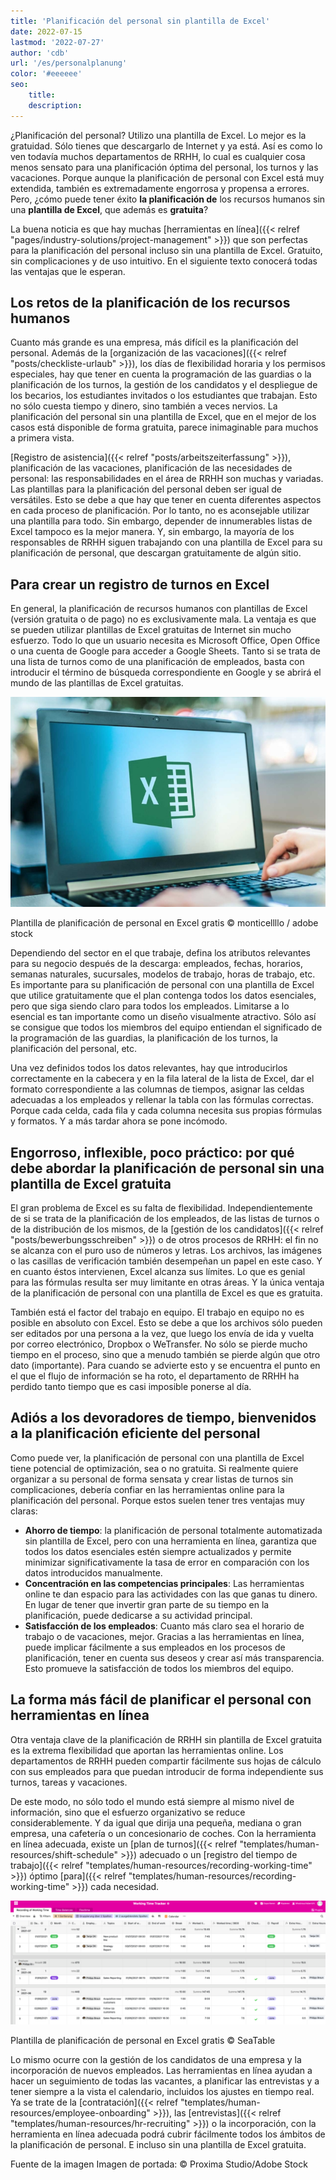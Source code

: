 ```yaml
---
title: 'Planificación del personal sin plantilla de Excel'
date: 2022-07-15
lastmod: '2022-07-27'
author: 'cdb'
url: '/es/personalplanung'
color: '#eeeeee'
seo:
    title:
    description:
---
```


¿Planificación del personal? Utilizo una plantilla de Excel. Lo mejor es la gratuidad. Sólo tienes que descargarlo de Internet y ya está. Así es como lo ven todavía muchos departamentos de RRHH, lo cual es cualquier cosa menos sensato para una planificación óptima del personal, los turnos y las vacaciones. Porque aunque la planificación de personal con Excel está muy extendida, también es extremadamente engorrosa y propensa a errores. Pero, ¿cómo puede tener éxito **la planificación de** los recursos humanos sin una **plantilla de Excel**, que además es **gratuita**?

La buena noticia es que hay muchas [herramientas en línea]({{< relref "pages/industry-solutions/project-management" >}}) que son perfectas para la planificación del personal incluso sin una plantilla de Excel. Gratuito, sin complicaciones y de uso intuitivo. En el siguiente texto conocerá todas las ventajas que le esperan.

## Los retos de la planificación de los recursos humanos

Cuanto más grande es una empresa, más difícil es la planificación del personal. Además de la [organización de las vacaciones]({{< relref "posts/checkliste-urlaub" >}}), los días de flexibilidad horaria y los permisos especiales, hay que tener en cuenta la programación de las guardias o la planificación de los turnos, la gestión de los candidatos y el despliegue de los becarios, los estudiantes invitados o los estudiantes que trabajan. Esto no sólo cuesta tiempo y dinero, sino también a veces nervios. La planificación del personal sin una plantilla de Excel, que en el mejor de los casos está disponible de forma gratuita, parece inimaginable para muchos a primera vista.

[Registro de asistencia]({{< relref "posts/arbeitszeiterfassung" >}}), planificación de las vacaciones, planificación de las necesidades de personal: las responsabilidades en el área de RRHH son muchas y variadas. Las plantillas para la planificación del personal deben ser igual de versátiles. Esto se debe a que hay que tener en cuenta diferentes aspectos en cada proceso de planificación. Por lo tanto, no es aconsejable utilizar una plantilla para todo. Sin embargo, depender de innumerables listas de Excel tampoco es la mejor manera. Y, sin embargo, la mayoría de los responsables de RRHH siguen trabajando con una plantilla de Excel para su planificación de personal, que descargan gratuitamente de algún sitio.

## Para crear un registro de turnos en Excel

En general, la planificación de recursos humanos con plantillas de Excel (versión gratuita o de pago) no es exclusivamente mala. La ventaja es que se pueden utilizar plantillas de Excel gratuitas de Internet sin mucho esfuerzo. Todo lo que un usuario necesita es Microsoft Office, Open Office o una cuenta de Google para acceder a Google Sheets. Tanto si se trata de una lista de turnos como de una planificación de empleados, basta con introducir el término de búsqueda correspondiente en Google y se abrirá el mundo de las plantillas de Excel gratuitas.

![Los empleados utilizan la plantilla gratuita de Excel para la planificación del personal.](Personalplanung-Excel-Vorlage-kostenlos_AdobeStock_343110940_bearbeitet-711x474.jpg)

Plantilla de planificación de personal en Excel gratis © monticellllo / adobe stock

Dependiendo del sector en el que trabaje, defina los atributos relevantes para su negocio después de la descarga: empleados, fechas, horarios, semanas naturales, sucursales, modelos de trabajo, horas de trabajo, etc. Es importante para su planificación de personal con una plantilla de Excel que utilice gratuitamente que el plan contenga todos los datos esenciales, pero que siga siendo claro para todos los empleados. Limitarse a lo esencial es tan importante como un diseño visualmente atractivo. Sólo así se consigue que todos los miembros del equipo entiendan el significado de la programación de las guardias, la planificación de los turnos, la planificación del personal, etc.

Una vez definidos todos los datos relevantes, hay que introducirlos correctamente en la cabecera y en la fila lateral de la lista de Excel, dar el formato correspondiente a las columnas de tiempos, asignar las celdas adecuadas a los empleados y rellenar la tabla con las fórmulas correctas. Porque cada celda, cada fila y cada columna necesita sus propias fórmulas y formatos. Y a más tardar ahora se pone incómodo.

## Engorroso, inflexible, poco práctico: por qué debe abordar la planificación de personal sin una plantilla de Excel gratuita

El gran problema de Excel es su falta de flexibilidad. Independientemente de si se trata de la planificación de los empleados, de las listas de turnos o de la distribución de los mismos, de la [gestión de los candidatos]({{< relref "posts/bewerbungsschreiben" >}}) o de otros procesos de RRHH: el fin no se alcanza con el puro uso de números y letras. Los archivos, las imágenes o las casillas de verificación también desempeñan un papel en este caso. Y en cuanto éstos intervienen, Excel alcanza sus límites. Lo que es genial para las fórmulas resulta ser muy limitante en otras áreas. Y la única ventaja de la planificación de personal con una plantilla de Excel es que es gratuita.

También está el factor del trabajo en equipo. El trabajo en equipo no es posible en absoluto con Excel. Esto se debe a que los archivos sólo pueden ser editados por una persona a la vez, que luego los envía de ida y vuelta por correo electrónico, Dropbox o WeTransfer. No sólo se pierde mucho tiempo en el proceso, sino que a menudo también se pierde algún que otro dato (importante). Para cuando se advierte esto y se encuentra el punto en el que el flujo de información se ha roto, el departamento de RRHH ha perdido tanto tiempo que es casi imposible ponerse al día.

## Adiós a los devoradores de tiempo, bienvenidos a la planificación eficiente del personal

Como puede ver, la planificación de personal con una plantilla de Excel tiene potencial de optimización, sea o no gratuita. Si realmente quiere organizar a su personal de forma sensata y crear listas de turnos sin complicaciones, debería confiar en las herramientas online para la planificación del personal. Porque estos suelen tener tres ventajas muy claras:

- **Ahorro de tiempo**: la planificación de personal totalmente automatizada sin plantilla de Excel, pero con una herramienta en línea, garantiza que todos los datos esenciales estén siempre actualizados y permite minimizar significativamente la tasa de error en comparación con los datos introducidos manualmente.
- **Concentración en las competencias principales**: Las herramientas online te dan espacio para las actividades con las que ganas tu dinero. En lugar de tener que invertir gran parte de su tiempo en la planificación, puede dedicarse a su actividad principal.
- **Satisfacción de los empleados**: Cuanto más claro sea el horario de trabajo o de vacaciones, mejor. Gracias a las herramientas en línea, puede implicar fácilmente a sus empleados en los procesos de planificación, tener en cuenta sus deseos y crear así más transparencia. Esto promueve la satisfacción de todos los miembros del equipo.

## La forma más fácil de planificar el personal con herramientas en línea

Otra ventaja clave de la planificación de RRHH sin plantilla de Excel gratuita es la extrema flexibilidad que aportan las herramientas online. Los departamentos de RRHH pueden compartir fácilmente sus hojas de cálculo con sus empleados para que puedan introducir de forma independiente sus turnos, tareas y vacaciones.

De este modo, no sólo todo el mundo está siempre al mismo nivel de información, sino que el esfuerzo organizativo se reduce considerablemente. Y da igual que dirija una pequeña, mediana o gran empresa, una cafetería o un concesionario de coches. Con la herramienta en línea adecuada, existe un [plan de turnos]({{< relref "templates/human-resources/shift-schedule" >}}) adecuado o un [registro del tiempo de trabajo]({{< relref "templates/human-resources/recording-working-time" >}}) óptimo [para]({{< relref "templates/human-resources/recording-working-time" >}}) cada necesidad.

![](Personalplanung-Excel-Vorlage-kostenlos-1088x428.png)

Plantilla de planificación de personal en Excel gratis © SeaTable

Lo mismo ocurre con la gestión de los candidatos de una empresa y la incorporación de nuevos empleados. Las herramientas en línea ayudan a hacer un seguimiento de todas las vacantes, a planificar las entrevistas y a tener siempre a la vista el calendario, incluidos los ajustes en tiempo real. Ya se trate de la [contratación]({{< relref "templates/human-resources/employee-onboarding" >}}), las [entrevistas]({{< relref "templates/human-resources/hr-recruiting" >}}) o la incorporación, con la herramienta en línea adecuada podrá cubrir fácilmente todos los ámbitos de la planificación de personal. E incluso sin una plantilla de Excel gratuita.

Fuente de la imagen Imagen de portada: © Proxima Studio/Adobe Stock
